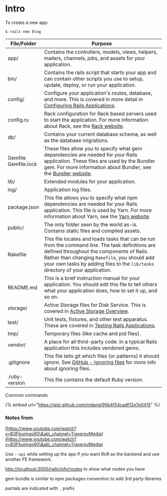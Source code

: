 # Intro

To create a new app:

```
$ rails new blog
```



| File/Folder                    | Purpose                                                                                                                                                                                                                                                                        |
| ------------------------------ | ------------------------------------------------------------------------------------------------------------------------------------------------------------------------------------------------------------------------------------------------------------------------------ |
| app/                           | Contains the controllers, models, views, helpers, mailers, channels, jobs, and assets for your application.                                                                                                                                                                    |
| bin/                           | Contains the rails script that starts your app and can contain other scripts you use to setup, update, deploy, or run your application.                                                                                                                                        |
| config/                        | Configure your application's routes, database, and more. This is covered in more detail in [Configuring Rails Applications](https://guides.rubyonrails.org/configuring.html).                                                                                                  |
| config.ru                      | Rack configuration for Rack based servers used to start the application. For more information about Rack, see the [Rack website](https://rack.github.io).                                                                                                                      |
| db/                            | Contains your current database schema, as well as the database migrations.                                                                                                                                                                                                     |
| <p>Gemfile<br>Gemfile.lock</p> | These files allow you to specify what gem dependencies are needed for your Rails application. These files are used by the Bundler gem. For more information about Bundler, see the [Bundler website](https://bundler.io).                                                      |
| lib/                           | Extended modules for your application.                                                                                                                                                                                                                                         |
| log/                           | Application log files.                                                                                                                                                                                                                                                         |
| package.json                   | This file allows you to specify what npm dependencies are needed for your Rails application. This file is used by Yarn. For more information about Yarn, see the [Yarn website](https://yarnpkg.com/lang/en/).                                                                 |
| public/                        | The only folder seen by the world as-is. Contains static files and compiled assets.                                                                                                                                                                                            |
| Rakefile                       | This file locates and loads tasks that can be run from the command line. The task definitions are defined throughout the components of Rails. Rather than changing `Rakefile`, you should add your own tasks by adding files to the `lib/tasks` directory of your application. |
| README.md                      | This is a brief instruction manual for your application. You should edit this file to tell others what your application does, how to set it up, and so on.                                                                                                                     |
| storage/                       | Active Storage files for Disk Service. This is covered in [Active Storage Overview](https://guides.rubyonrails.org/active\_storage\_overview.html).                                                                                                                            |
| test/                          | Unit tests, fixtures, and other test apparatus. These are covered in [Testing Rails Applications](https://guides.rubyonrails.org/testing.html).                                                                                                                                |
| tmp/                           | Temporary files (like cache and pid files).                                                                                                                                                                                                                                    |
| vendor/                        | A place for all third-party code. In a typical Rails application this includes vendored gems.                                                                                                                                                                                  |
| .gitignore                     | This file tells git which files (or patterns) it should ignore. See [GitHub - Ignoring files](https://help.github.com/articles/ignoring-files) for more info about ignoring files.                                                                                             |
| .ruby-version                  | This file contains the default Ruby version.                                                                                                                                                                                                                                   |

Common commands

{% embed url="https://gist.github.com/mdang/95b4f54cadf12e7e0415" %}

### Notes from

[https://www.youtube.com/watch?v=B3Fbujmgo60\&ab\_channel=TraversyMedia](https://www.youtube.com/watch?v=B3Fbujmgo60\&ab\_channel=TraversyMedia)

Use `--api` while setting up the app if you want RoR as the backend and use another FE framework.

[http://localhost:3000/rails/info/routes](http://localhost:3000/rails/info/routes) to show what routes you have

gem bundle is similar to npm packages convention to add 3rd party libraries

partials are indicated with `_` prefix



